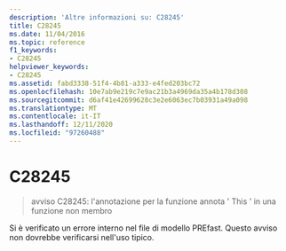 ```yaml
---
description: 'Altre informazioni su: C28245'
title: C28245
ms.date: 11/04/2016
ms.topic: reference
f1_keywords:
- C28245
helpviewer_keywords:
- C28245
ms.assetid: fabd3338-51f4-4b81-a333-e4fed203bc72
ms.openlocfilehash: 10e7ab9e219c7e9ac21b3a4969da35a4b178d308
ms.sourcegitcommit: d6af41e42699628c3e2e6063ec7b03931a49a098
ms.translationtype: MT
ms.contentlocale: it-IT
ms.lasthandoff: 12/11/2020
ms.locfileid: "97260488"
---
```

# <a name="c28245"></a>C28245

> avviso C28245: l'annotazione per la funzione annota ' This ' in una funzione non membro

Si è verificato un errore interno nel file di modello PREfast. Questo avviso non dovrebbe verificarsi nell'uso tipico.

